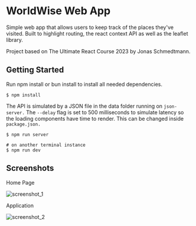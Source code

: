 
# WorldWise Web App

Simple web app that allows users to keep track of the places they've visited. Built to highlight routing, the react context API as well as the leaflet library.

Project based on The Ultimate React Course 2023 by Jonas Schmedtmann.


## Getting Started
Run npm install or bun install to install all needed dependencies.

```https
$ npm install
```

The API is simulated by a JSON file in the data folder running on `json-server.` The `--delay` flag is set to 500 milliseconds to simulate latency so the loading components have time to render. This can be changed inside `package.json.`

```https
$ npm run server

# on another terminal instance
$ npm run dev
```
## Screenshots

Home Page

![screenshot_1](https://github.com/ahmed-kkamel/World-Wise/assets/109251770/6bf4e1a0-8e49-4142-8ca6-27a03203d3c4)

Application

![screenshot_2](https://github.com/ahmed-kkamel/World-Wise/assets/109251770/0201b28e-4b90-413d-bc10-1317ffd9a345)


